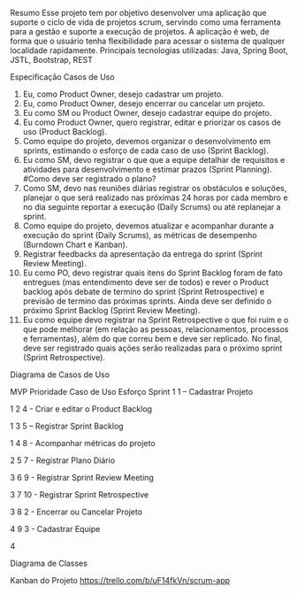 ﻿Resumo
Esse projeto tem por objetivo desenvolver uma aplicação que suporte o ciclo de vida de projetos scrum, servindo como uma ferramenta para a gestão e suporte a execução de projetos.
A aplicação é web, de forma que o usuário tenha flexibilidade para acessar o sistema de qualquer localidade rapidamente.
Principais tecnologias utilizadas: Java, Spring Boot, JSTL, Bootstrap, REST


Especificação
Casos de Uso
1) Eu, como Product Owner, desejo cadastrar um projeto.
2) Eu, como Product Owner, desejo encerrar ou cancelar um projeto.
3) Eu como SM ou Product Owner, desejo cadastrar equipe do projeto.
4) Eu como Product Owner, quero registrar, editar e priorizar os casos de uso (Product Backlog).
5) Como equipe do projeto, devemos organizar o desenvolvimento em sprints, estimando o esforço de cada caso de uso (Sprint Backlog).
6) Eu como SM, devo registrar o que que a equipe detalhar de requisitos e atividades para desenvolvimento e estimar prazos (Sprint Planning). #Como deve ser registrado o plano?
7) Como SM, devo nas reuniões diárias registrar os obstáculos e soluções, planejar o que será realizado nas próximas 24 horas por cada membro e no dia seguinte reportar a execução (Daily Scrums) ou até replanejar a sprint.
8) Como equipe do projeto, devemos atualizar e acompanhar durante a execução do sprint (Daily Scrums), as métricas de desempenho (Burndown Chart e Kanban).
9) Registrar feedbacks da apresentação da entrega do sprint (Sprint Review Meeting).
10) Eu como PO, devo registrar quais itens do Sprint Backlog foram de fato entregues (mas entendimento deve ser de todos) e rever o Product backlog após debate de termino do sprint (Sprint Retrospective) e previsão de termino das próximas sprints. Ainda deve ser definido o próximo Sprint Backlog (Sprint Review Meeting).
11) Eu como equipe devo registrar na Sprint Retrospective o que foi ruim e o que pode melhorar (em relação as pessoas, relacionamentos, processos e ferramentas), além do que correu bem e deve ser replicado. No final, deve ser registrado quais ações serão realizadas para o próximo sprint (Sprint Retrospective).

Diagrama de Casos de Uso


MVP
Prioridade
Caso de Uso
Esforço
Sprint
1
1 – Cadastrar Projeto

1
2
4 - Criar e editar o Product Backlog

1
3
5 – Registrar Sprint Backlog

1
4
8 - Acompanhar métricas do projeto

2
5
7 - Registrar Plano Diário

3
6
9 - Registrar Sprint Review Meeting

3
7
10 - Registrar Sprint Retrospective

3
8
2 - Encerrar ou Cancelar Projeto

4
9
3 - Cadastrar Equipe

4

Diagrama de Classes


Kanban do Projeto
https://trello.com/b/uF14fkVn/scrum-app

